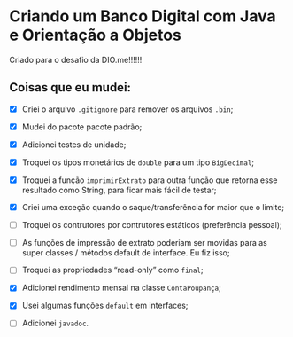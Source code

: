 # Criando um Banco Digital com Java e Orientação a Objetos

Criado para o desafio da DIO.me!!!!!!

## Coisas que eu mudei:

- [X] Criei o arquivo `.gitignore` para remover os arquivos `.bin`;
- [X] Mudei do pacote pacote padrão;
- [X] Adicionei testes de unidade;
- [X] Troquei os tipos monetários de `double` para um tipo `BigDecimal`;
- [X] Troquei a função `imprimirExtrato` para outra função que retorna esse resultado como String, para 
      ficar mais fácil de testar;
- [X] Criei uma exceção quando o saque/transferência for maior que o limite;
- [ ] Troquei os contrutores por contrutores estáticos (preferência pessoal);
- [ ] As funções de impressão de extrato poderiam ser movidas para as super classes / métodos default
      de interface. Eu fiz isso;
- [ ] Troquei as propriedades “read-only” como `final`;
- [X] Adicionei rendimento mensal na classe `ContaPoupança`;
- [X] Usei algumas funções `default` em interfaces;
- [ ] Adicionei `javadoc`.


